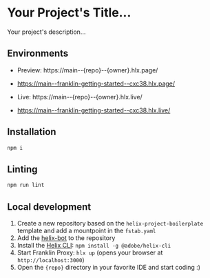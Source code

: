 # Your Project's Title...
Your project's description...

## Environments
- Preview: https://main--{repo}--{owner}.hlx.page/
- https://main--franklin-getting-started--cxc38.hlx.page/
  
- Live: https://main--{repo}--{owner}.hlx.live/
- https://main--franklin-getting-started--cxc38.hlx.live/

## Installation

```sh
npm i
```

## Linting

```sh
npm run lint
```

## Local development

1. Create a new repository based on the `helix-project-boilerplate` template and add a mountpoint in the `fstab.yaml`
1. Add the [helix-bot](https://github.com/apps/helix-bot) to the repository
1. Install the [Helix CLI](https://github.com/adobe/helix-cli): `npm install -g @adobe/helix-cli`
1. Start Franklin Proxy: `hlx up` (opens your browser at `http://localhost:3000`)
1. Open the `{repo}` directory in your favorite IDE and start coding :)
